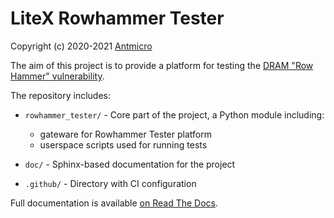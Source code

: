 # LiteX Rowhammer Tester

Copyright (c) 2020-2021 [Antmicro](https://www.antmicro.com)

The aim of this project is to provide a platform for testing the [DRAM "Row Hammer" vulnerability](https://users.ece.cmu.edu/~yoonguk/papers/kim-isca14.pdf).

The repository includes:

* `rowhammer_tester/` - Core part of the project, a Python module including:

  * gateware for Rowhammer Tester platform
  * userspace scripts used for running tests
* `doc/` - Sphinx-based documentation for the project
* `.github/` - Directory with CI configuration

Full documentation is available [on Read The Docs](https://litex-rowhammer-tester.readthedocs.io/en/latest/).
